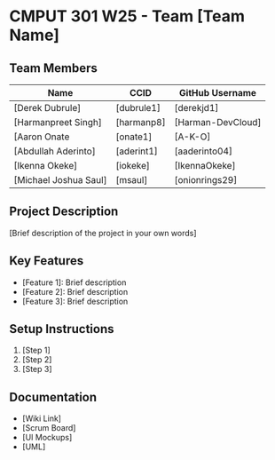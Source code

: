 # CMPUT 301 W25 - Team [Team Name]

## Team Members

| Name        | CCID   | GitHub Username |
| ----------- | ------ | --------------- |
| [Derek Dubrule] | [dubrule1] | [derekjd1]     |
| [Harmanpreet Singh] | [harmanp8] | [Harman-DevCloud]     |
| [Aaron Onate | [onate1] | [A-K-O]     |
| [Abdullah Aderinto] | [aderint1] | [aaderinto04]     |
| [Ikenna Okeke] | [iokeke] | [IkennaOkeke]     |
| [Michael Joshua Saul] | [msaul] | [onionrings29]     |

## Project Description

[Brief description of the project in your own words]

## Key Features

- [Feature 1]: Brief description
- [Feature 2]: Brief description
- [Feature 3]: Brief description

## Setup Instructions

1. [Step 1]
2. [Step 2]
3. [Step 3]

## Documentation

- [Wiki Link]
- [Scrum Board]
- [UI Mockups]
- [UML]
